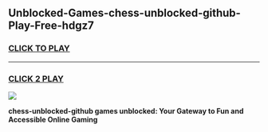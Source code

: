 
## Unblocked-Games-chess-unblocked-github-Play-Free-hdgz7
<h3>
<a href="https://premium76.site?title=chess-unblocked-github&ref=10A">CLICK TO PLAY</a></h3>
<hr>

<h3>
<a href="https://premium76.site?title=chess-unblocked-github&ref=10A">CLICK 2 PLAY</a>
  
</h3>

<a href="https://premium76.site?title=chess-unblocked-github&ref=10A"><img src="https://clearcache.store/games.png"></a>


**chess-unblocked-github games unblocked: Your Gateway to Fun and Accessible Online Gaming**
